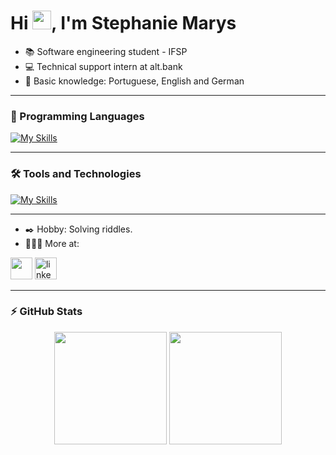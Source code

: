<h1 align="left">Hi <img src="https://raw.githubusercontent.com/kaueMarques/kaueMarques/master/hi.gif" height="30px">, I'm Stephanie Marys</h1>

- 📚 Software engineering student - IFSP  
- 💻 Technical support intern at alt.bank  
- 📝 Basic knowledge: Portuguese, English and German  

---

### 🚀 Programming Languages
[![My Skills](https://skillicons.dev/icons?i=python,javascript,c,csharp)](https://skillicons.dev)

---

### 🛠️ Tools and Technologies
[![My Skills](https://skillicons.dev/icons?i=vscode,mysql,git,github,aws,grafana)](https://skillicons.dev)

---

- ✒️ Hobby: Solving riddles.  
- 👩🏽‍💻 More at:

<div align="left">
  <a href="mailto:stephanie.mmarys01@gmail.com"><img loading="lazy" src="https://img.shields.io/badge/Gmail-D14836?style=for-the-badge&logo=gmail&logoColor=white" height="35"></a>
  <a href="https://www.linkedin.com/in/stephanie-marys-3635b0212"><img src="https://img.shields.io/static/v1?message=LinkedIn&logo=linkedin&label=&color=0077B5&logoColor=white&labelColor=&style=for-the-badge"  height="35" alt="linkedin logo" /></a>
</div>

---

### ⚡ GitHub Stats
<div align="center">
  <img height="180em" src="https://github-readme-stats.vercel.app/api?username=StephanieMarys&show_icons=true&theme=dracula&include_all_commits=true&count_private=true"/>
  <img height="180em" src="https://github-readme-stats.vercel.app/api/top-langs/?username=StephanieMarys&layout=compact&langs_count=7&theme=dracula"/>
</div>







